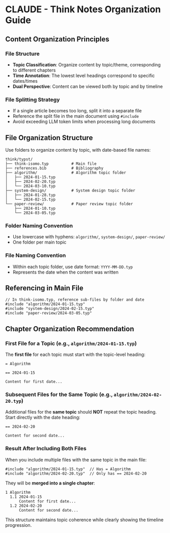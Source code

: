 # CLAUDE - Think Notes Organization Guide

## Content Organization Principles

### File Structure
- **Topic Classification**: Organize content by topic/theme, corresponding to different chapters
- **Time Annotation**: The lowest level headings correspond to specific dates/times
- **Dual Perspective**: Content can be viewed both by topic and by timeline

### File Splitting Strategy
- If a single article becomes too long, split it into a separate file
- Reference the split file in the main document using `#include`
- Avoid exceeding LLM token limits when processing long documents

## File Organization Structure

Use folders to organize content by topic, with date-based file names:

```
think/typst/
├── think-isomo.typ          # Main file
├── references.bib           # Bibliography
├── algorithm/               # Algorithm topic folder
│   ├── 2024-01-15.typ
│   ├── 2024-02-20.typ
│   └── 2024-03-10.typ
├── system-design/           # System design topic folder
│   ├── 2024-01-28.typ
│   └── 2024-02-15.typ
└── paper-review/            # Paper review topic folder
    ├── 2024-01-10.typ
    └── 2024-03-05.typ
```

### Folder Naming Convention
- Use lowercase with hyphens: `algorithm/`, `system-design/`, `paper-review/`
- One folder per main topic

### File Naming Convention
- Within each topic folder, use date format: `YYYY-MM-DD.typ`
- Represents the date when the content was written

## Referencing in Main File

```typst
// In think-isomo.typ, reference sub-files by folder and date
#include "algorithm/2024-01-15.typ"
#include "system-design/2024-02-15.typ"
#include "paper-review/2024-03-05.typ"
```

## Chapter Organization Recommendation

### First File for a Topic (e.g., `algorithm/2024-01-15.typ`)
The **first file** for each topic must start with the topic-level heading:

```typst
= Algorithm

== 2024-01-15

Content for first date...
```

### Subsequent Files for the Same Topic (e.g., `algorithm/2024-02-20.typ`)
Additional files for the **same topic** should **NOT** repeat the topic heading. Start directly with the date heading:

```typst
== 2024-02-20

Content for second date...
```

### Result After Including Both Files
When you include multiple files with the same topic in the main file:

```typst
#include "algorithm/2024-01-15.typ"  // Has = Algorithm
#include "algorithm/2024-02-20.typ"  // Only has == 2024-02-20
```

They will be **merged into a single chapter**:

```
1 Algorithm
  1.1 2024-01-15
      Content for first date...
  1.2 2024-02-20
      Content for second date...
```

This structure maintains topic coherence while clearly showing the timeline progression.
